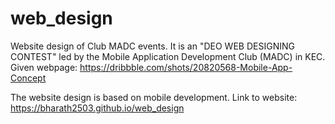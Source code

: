 # web_design
Website design of Club MADC events.
It is an "DEO WEB DESIGNING CONTEST" led by the Mobile Application Development Club (MADC) in KEC.
Given webpage: https://dribbble.com/shots/20820568-Mobile-App-Concept

The website design is based on mobile development.
Link to website: https://bharath2503.github.io/web_design
